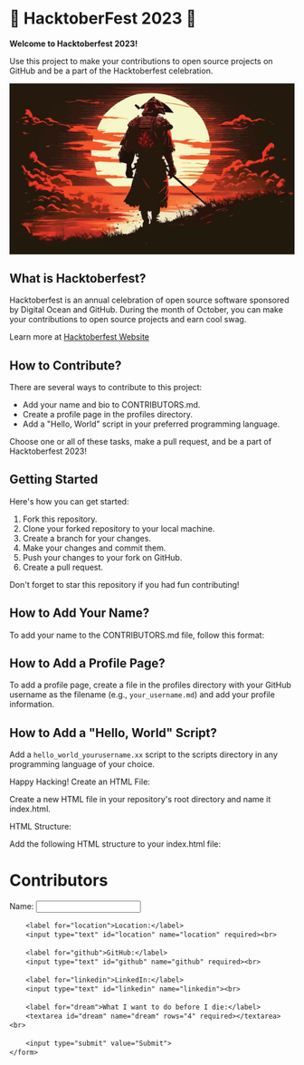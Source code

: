 # 🎃 HacktoberFest 2023 🎃

**Welcome to Hacktoberfest 2023!**

Use this project to make your contributions to open source projects on GitHub and be a part of the Hacktoberfest celebration. 

<img align="center" alt="Devilman_Crybaby" src="https://github.com/SimardeepSingh-zsh/Devilman-Crybaby/blob/main/360_F_563160606_NTA8Avd2pSpAu5BtorTsCU613rMWTnxY.jpg"/>

## What is Hacktoberfest?

Hacktoberfest is an annual celebration of open source software sponsored by Digital Ocean and GitHub. During the month of October, you can make your contributions to open source projects and earn cool swag.

Learn more at [Hacktoberfest Website](https://hacktoberfest.digitalocean.com/)

## How to Contribute?

There are several ways to contribute to this project:

- Add your name and bio to CONTRIBUTORS.md.
- Create a profile page in the profiles directory.
- Add a "Hello, World" script in your preferred programming language.

Choose one or all of these tasks, make a pull request, and be a part of Hacktoberfest 2023!

## Getting Started

Here's how you can get started:

1. Fork this repository.
2. Clone your forked repository to your local machine.
3. Create a branch for your changes.
4. Make your changes and commit them.
5. Push your changes to your fork on GitHub.
6. Create a pull request.

Don't forget to star this repository if you had fun contributing!

## How to Add Your Name?

To add your name to the CONTRIBUTORS.md file, follow this format:

## How to Add a Profile Page?

To add a profile page, create a file in the profiles directory with your GitHub username as the filename (e.g., `your_username.md`) and add your profile information.

## How to Add a "Hello, World" Script?

Add a `hello_world_yourusername.xx` script to the scripts directory in any programming language of your choice.

Happy Hacking!
Create an HTML File:

Create a new HTML file in your repository's root directory and name it index.html.

HTML Structure:

Add the following HTML structure to your index.html file:
<!DOCTYPE html>
<html lang="en">
<head>
    <meta charset="UTF-8">
    <meta name="viewport" content="width=device-width, initial-scale=1.0">
    <title>Contributors</title>
</head>
<body>
    <h1>Contributors</h1>
    <form action="process_form.php" method="post">
        <label for="name">Name:</label>
        <input type="text" id="name" name="name" required><br>

        <label for="location">Location:</label>
        <input type="text" id="location" name="location" required><br>

        <label for="github">GitHub:</label>
        <input type="text" id="github" name="github" required><br>

        <label for="linkedin">LinkedIn:</label>
        <input type="text" id="linkedin" name="linkedin"><br>

        <label for="dream">What I want to do before I die:</label>
        <textarea id="dream" name="dream" rows="4" required></textarea><br>

        <input type="submit" value="Submit">
    </form>
</body>
</html>
